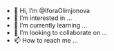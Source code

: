 - 👋 Hi, I’m @IforaOlimjonova
- 👀 I’m interested in ...
- 🌱 I’m currently learning ...
- 💞️ I’m looking to collaborate on ...
- 📫 How to reach me ...

<!---
IforaOlimjonova/IforaOlimjonova is a ✨ special ✨ repository because its `README.md` (this file) appears on your GitHub profile.
You can click the Preview link to take a look at your changes.
--->
